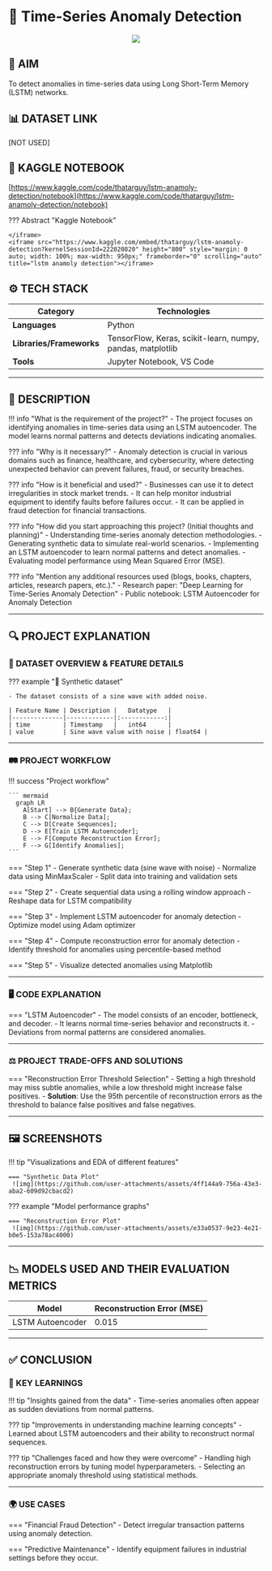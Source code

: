 # 📜 Time-Series Anomaly Detection

<div align="center">
    <img src="https://fr.mathworks.com/help/examples/nnet/win64/TimeSeriesAnomalyDetectionUsingDeepLearningExample_08.png" />
</div>

## 🎯 AIM 
To detect anomalies in time-series data using Long Short-Term Memory (LSTM) networks.

## 📊 DATASET LINK 
[NOT USED]

## 📓 KAGGLE NOTEBOOK 
[https://www.kaggle.com/code/thatarguy/lstm-anamoly-detection/notebook](https://www.kaggle.com/code/thatarguy/lstm-anamoly-detection/notebook)

??? Abstract "Kaggle Notebook"

    </iframe>
    <iframe src="https://www.kaggle.com/embed/thatarguy/lstm-anamoly-detection?kernelSessionId=222020820" height="800" style="margin: 0 auto; width: 100%; max-width: 950px;" frameborder="0" scrolling="auto" title="lstm anamoly detection"></iframe>

## ⚙️ TECH STACK 

| **Category**             | **Technologies**                            |
|--------------------------|---------------------------------------------|
| **Languages**            | Python                                     |
| **Libraries/Frameworks** | TensorFlow, Keras, scikit-learn, numpy, pandas, matplotlib |
| **Tools**                | Jupyter Notebook, VS Code                  |

--- 

## 📝 DESCRIPTION 

!!! info "What is the requirement of the project?"
    - The project focuses on identifying anomalies in time-series data using an LSTM autoencoder. The model learns normal patterns and detects deviations indicating anomalies.

??? info "Why is it necessary?"
    - Anomaly detection is crucial in various domains such as finance, healthcare, and cybersecurity, where detecting unexpected behavior can prevent failures, fraud, or security breaches.

??? info "How is it beneficial and used?"
    - Businesses can use it to detect irregularities in stock market trends.
    - It can help monitor industrial equipment to identify faults before failures occur.
    - It can be applied in fraud detection for financial transactions.

??? info "How did you start approaching this project? (Initial thoughts and planning)"
    - Understanding time-series anomaly detection methodologies.
    - Generating synthetic data to simulate real-world scenarios.
    - Implementing an LSTM autoencoder to learn normal patterns and detect anomalies.
    - Evaluating model performance using Mean Squared Error (MSE).

??? info "Mention any additional resources used (blogs, books, chapters, articles, research papers, etc.)."
    - Research paper: "Deep Learning for Time-Series Anomaly Detection"
    - Public notebook: LSTM Autoencoder for Anomaly Detection

--- 

## 🔍 PROJECT EXPLANATION 

### 🧩 DATASET OVERVIEW & FEATURE DETAILS 

??? example "📂 Synthetic dataset"

    - The dataset consists of a sine wave with added noise.

    | Feature Name | Description |   Datatype   |
    |--------------|-------------|:------------:|
    | time         | Timestamp   |   int64      |
    | value        | Sine wave value with noise | float64 |

--- 

### 🛤 PROJECT WORKFLOW 

!!! success "Project workflow"

    ``` mermaid
      graph LR
        A[Start] --> B{Generate Data};
        B --> C[Normalize Data];
        C --> D[Create Sequences];
        D --> E[Train LSTM Autoencoder];
        E --> F[Compute Reconstruction Error];
        F --> G[Identify Anomalies];
    ```

=== "Step 1"
    - Generate synthetic data (sine wave with noise)
    - Normalize data using MinMaxScaler
    - Split data into training and validation sets

=== "Step 2"
    - Create sequential data using a rolling window approach
    - Reshape data for LSTM compatibility

=== "Step 3"
    - Implement LSTM autoencoder for anomaly detection
    - Optimize model using Adam optimizer

=== "Step 4"
    - Compute reconstruction error for anomaly detection
    - Identify threshold for anomalies using percentile-based method

=== "Step 5"
    - Visualize detected anomalies using Matplotlib

--- 

### 🖥 CODE EXPLANATION 

=== "LSTM Autoencoder"
    - The model consists of an encoder, bottleneck, and decoder.
    - It learns normal time-series behavior and reconstructs it.
    - Deviations from normal patterns are considered anomalies.

--- 

### ⚖️ PROJECT TRADE-OFFS AND SOLUTIONS 

=== "Reconstruction Error Threshold Selection"
    - Setting a high threshold may miss subtle anomalies, while a low threshold might increase false positives.
    - **Solution**: Use the 95th percentile of reconstruction errors as the threshold to balance false positives and false negatives.

--- 

## 🖼 SCREENSHOTS 

!!! tip "Visualizations and EDA of different features"

    === "Synthetic Data Plot"
     ![img](https://github.com/user-attachments/assets/4ff144a9-756a-43e3-aba2-609d92cbacd2)
   

??? example "Model performance graphs"

    === "Reconstruction Error Plot"
     ![img](https://github.com/user-attachments/assets/e33a0537-9e23-4e21-b0e5-153a78ac4000)
--- 

## 📉 MODELS USED AND THEIR EVALUATION METRICS 

|    Model          | Reconstruction Error (MSE) |
|------------------|---------------------------|
| LSTM Autoencoder |           0.015           |

--- 

## ✅ CONCLUSION 

### 🔑 KEY LEARNINGS 

!!! tip "Insights gained from the data"
    - Time-series anomalies often appear as sudden deviations from normal patterns.

??? tip "Improvements in understanding machine learning concepts"
    - Learned about LSTM autoencoders and their ability to reconstruct normal sequences.

??? tip "Challenges faced and how they were overcome"
    - Handling high reconstruction errors by tuning model hyperparameters.
    - Selecting an appropriate anomaly threshold using statistical methods.

--- 

### 🌍 USE CASES 

=== "Financial Fraud Detection"
    - Detect irregular transaction patterns using anomaly detection.

=== "Predictive Maintenance"
    - Identify equipment failures in industrial settings before they occur.



